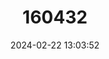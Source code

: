 ---
title: "160432"
category: "Cymothoe zenkeri"
draft: false
date: 2024-02-22 13:03:52
languages:
  English: ["Zenker’s Glider"]
---